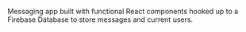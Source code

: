 Messaging app built with functional React components hooked up to a Firebase Database to store messages and current users.